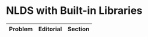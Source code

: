 # NLDS with Built-in Libraries

| Problem | Editorial | Section | 
| ------- | --------- | ------- |